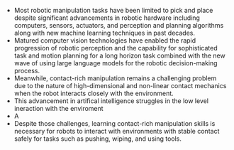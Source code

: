 - Most robotic manipulation tasks have been limited to pick and place despite significant advancements in robotic hardware including computers, sensors, actuators, and perception and planning algorithms along with new machine learning techniques in past decades. 
- Matured computer vision technologies have enabled the rapid progression of robotic perception and the capability for sophisticated task and motion planning for a long horizon task combined with the new wave of using large language models for the robotic decision-making process. 
- Meanwhile, contact-rich manipulation remains a challenging problem due to the nature of high-dimensional and non-linear contact mechanics when the robot interacts closely with the environment.  
- This advancement in artifical intelligence struggles in the low level ineraction with the enviroment
- A
- Despite those challenges, learning contact-rich manipulation skills is necessary for robots to interact with environments with stable contact safely for tasks such as pushing, wiping, and using tools.
